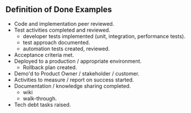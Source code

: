 ## Definition of Done Examples
+ Code and implementation peer reviewed.
+ Test activities completed and reviewed.
  + developer tests implemented (unit, integration, performance tests).
  + test approach documented.
  + automation tests created, reviewed.
+ Acceptance criteria met.
+ Deployed to a production / appropriate environment.
  + Rollback plan created.
+ Demo'd to Product Owner / stakeholder / customer.
+ Activities to measure / report on success started.
+ Documentation / knowledge sharing completed.
  + wiki
  + walk-through.
+ Tech debt tasks raised.
